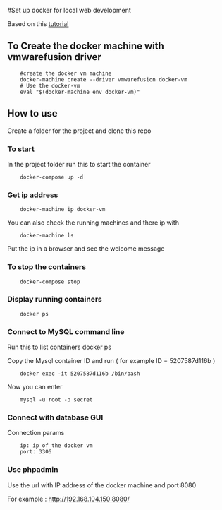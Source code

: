 #Set up docker for local web development

Based on this [tutorial](http://blog.osteel.me/posts/2015/12/18/from-vagrant-to-docker-how-to-use-docker-for-local-web-development.html)

## To Create the docker machine with vmwarefusion driver

		#create the docker vm machine
		docker-machine create --driver vmwarefusion docker-vm
 		# Use the docker-vm
		eval "$(docker-machine env docker-vm)"

## How to use

Create a folder for the project and clone this repo


### To start

In the project folder run this to start the container

		docker-compose up -d

### Get ip address

		docker-machine ip docker-vm

You can also check the running machines and there ip with 

		docker-machine ls

Put the ip in a browser and see the welcome message

### To stop the containers

		docker-compose stop

### Display running containers

		docker ps

### Connect to MySQL command line

Run this to list containers
		docker ps

Copy the Mysql container ID and run ( for example ID = 5207587d116b )

		docker exec -it 5207587d116b /bin/bash

Now you can enter

		mysql -u root -p secret

### Connect with database GUI 

Connection params

		ip: ip of the docker vm
		port: 3306

### Use phpadmin

Use the url with IP address of the docker machine and port 8080

For example : http://192.168.104.150:8080/
